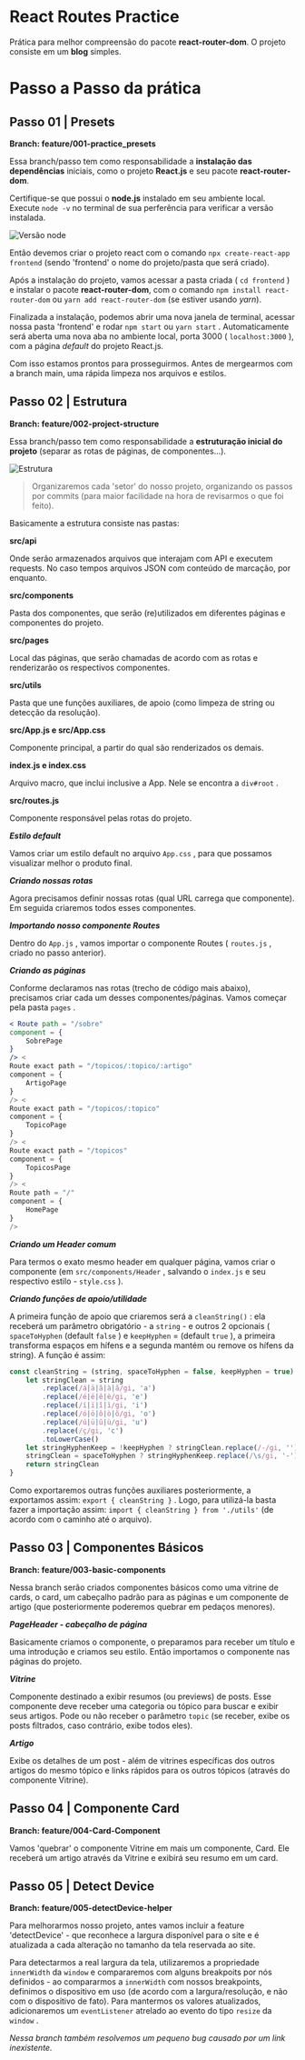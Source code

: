 # React Routes Practice

Prática para melhor compreensão do pacote **react-router-dom**. O projeto consiste em um **blog** simples.

# Passo a Passo da prática

## Passo 01 | Presets

**Branch: feature/001-practice_presets**

Essa branch/passo tem como responsabilidade a **instalação das dependências** iniciais, como o projeto **React.js** e seu pacote **react-router-dom**.

Certifique-se que possui o **node.js** instalado em seu ambiente local. Execute `node -v` no terminal de sua perferência para verificar a versão instalada.

![Versão node](https://raw.githubusercontent.com/Marcelo-Diament/react-routes-practice/main/passo-a-passo-01-01-versao-node.png)

Então devemos criar o projeto react com o comando `npx create-react-app frontend` (sendo 'frontend' o nome do projeto/pasta que será criado).

Após a instalação do projeto, vamos acessar a pasta criada ( `cd frontend` ) e instalar o pacote **react-router-dom**, com o comando `npm install react-router-dom` ou `yarn add react-router-dom` (se estiver usando _yarn_).

Finalizada a instalação, podemos abrir uma nova janela de terminal, acessar nossa pasta 'frontend' e rodar `npm start` ou `yarn start` . Automaticamente será aberta uma nova aba no ambiente local, porta 3000 ( `localhost:3000` ), com a página _default_ do projeto React.js.

Com isso estamos prontos para prosseguirmos. Antes de mergearmos com a branch main, uma rápida limpeza nos arquivos e estilos.

## Passo 02 | Estrutura

**Branch: feature/002-project-structure**

Essa branch/passo tem como responsabilidade a **estruturação inicial do projeto** (separar as rotas de páginas, de componentes...).

![Estrutura](https://raw.githubusercontent.com/Marcelo-Diament/react-routes-practice/main/passo-a-passo-01-02-estrutura.png)

> Organizaremos cada 'setor' do nosso projeto, organizando os passos por commits (para maior facilidade na hora de revisarmos o que foi feito).

Basicamente a estrutura consiste nas pastas:

**src/api**

Onde serão armazenados arquivos que interajam com API e executem requests. No caso tempos arquivos JSON com conteúdo de marcação, por enquanto.

**src/components**

Pasta dos componentes, que serão (re)utilizados em diferentes páginas e componentes do projeto.

**src/pages**

Local das páginas, que serão chamadas de acordo com as rotas e renderizarão os respectivos componentes.

**src/utils**

Pasta que une funções auxiliares, de apoio (como limpeza de string ou detecção da resolução).

**src/App.js e src/App.css**

Componente principal, a partir do qual são renderizados os demais.

**index.js e index.css**

Arquivo macro, que inclui inclusive a App. Nele se encontra a `div#root` .

**src/routes.js**

Componente responsável pelas rotas do projeto.

_**Estilo default**_

Vamos criar um estilo default no arquivo `App.css` , para que possamos visualizar melhor o produto final.

_**Criando nossas rotas**_

Agora precisamos definir nossas rotas (qual URL carrega que componente). Em seguida criaremos todos esses componentes.

_**Importando nosso componente Routes**_

Dentro do `App.js` , vamos importar o componente Routes ( `routes.js` , criado no passo anterior).

_**Criando as páginas**_

Conforme declaramos nas rotas (trecho de código mais abaixo), precisamos criar cada um desses componentes/páginas. Vamos começar pela pasta `pages` .

``` jsx
< Route path = "/sobre"
component = {
    SobrePage
}
/> <
Route exact path = "/topicos/:topico/:artigo"
component = {
    ArtigoPage
}
/> <
Route exact path = "/topicos/:topico"
component = {
    TopicoPage
}
/> <
Route exact path = "/topicos"
component = {
    TopicosPage
}
/> <
Route path = "/"
component = {
    HomePage
}
/>
```

_**Criando um Header comum**_

Para termos o exato mesmo header em qualquer página, vamos criar o componente (em `src/components/Header` , salvando o `index.js` e seu respectivo estilo - `style.css` ).

_**Criando funções de apoio/utilidade**_

A primeira função de apoio que criaremos será a `cleanString()` : ela receberá um parâmetro obrigatório - a `string` - e outros 2 opcionais ( `spaceToHyphen` (default `false` ) e `keepHyphen` = (default `true` ), a primeira transforma espaços em hífens e a segunda mantém ou remove os hífens da string). A função é assim:

``` js
const cleanString = (string, spaceToHyphen = false, keepHyphen = true) => {
    let stringClean = string
        .replace(/á|ä|â|à|ã/gi, 'a')
        .replace(/é|ë|ê|è/gi, 'e')
        .replace(/í|ï|î|ì/gi, 'i')
        .replace(/ó|ö|ô|ò|õ/gi, 'o')
        .replace(/ú|ü|û|ù/gi, 'u')
        .replace(/ç/gi, 'c')
        .toLowerCase()
    let stringHyphenKeep = !keepHyphen ? stringClean.replace(/-/gi, '') : stringClean
    stringClean = spaceToHyphen ? stringHyphenKeep.replace(/\s/gi, '-') : stringHyphenKeep.replace(/\s/gi, '')
    return stringClean
}
```

Como exportaremos outras funções auxiliares posteriormente, a exportamos assim: `export { cleanString }` . Logo, para utilizá-la basta fazer a importação assim: `import { cleanString } from './utils'` (de acordo com o caminho até o arquivo).

## Passo 03 | Componentes Básicos

**Branch: feature/003-basic-components**

Nessa branch serão criados componentes básicos como uma vitrine de cards, o card, um cabeçalho padrão para as páginas e um componente de artigo (que posteriormente poderemos quebrar em pedaços menores).

_**PageHeader - cabeçalho de página**_

Basicamente criamos o componente, o preparamos para receber um título e uma introdução e criamos seu estilo. Então importamos o componente nas páginas do projeto.

_**Vitrine**_

Componente destinado a exibir resumos (ou previews) de posts. Esse componente deve receber uma categoria ou tópico para buscar e exibir seus artigos. Pode ou não receber o parâmetro `topic` (se receber, exibe os posts filtrados, caso contrário, exibe todos eles).

_**Artigo**_

Exibe os detalhes de um post - além de vitrines específicas dos outros artigos do mesmo tópico e links rápidos para os outros tópicos (através do componente Vitrine).

## Passo 04 | Componente Card

**Branch: feature/004-Card-Component**

Vamos 'quebrar' o componente Vitrine em mais um componente, Card. Ele receberá um artigo através da Vitrine e exibirá seu resumo em um card.

## Passo 05 | Detect Device

**Branch: feature/005-detectDevice-helper**

Para melhorarmos nosso projeto, antes vamos incluir a feature 'detectDevice' - que reconhece a largura disponível para o site e é atualizada a cada alteração no tamanho da tela reservada ao site.

Para detectarmos a real largura da tela, utilizaremos a propriedade `innerWidth` da `window` e compararemos com alguns breakpoits por nós definidos - ao compararmos a `innerWidth` com nossos breakpoints, definimos o dispositivo em uso (de acordo com a largura/resolução, e não com o dispositivo de fato). Para mantermos os valores atualizados, adicionaremos um `eventListener` atrelado ao evento do tipo `resize` da `window` .

_Nessa branch também resolvemos um pequeno bug causado por um link inexistente._
